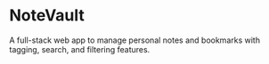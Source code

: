 # NoteVault
A full-stack web app to manage personal notes and bookmarks with tagging, search, and filtering features.
